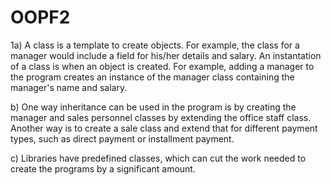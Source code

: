 # OOPF2
1a)
A class is a template to create objects. For example, the class for a manager would include a field for his/her details and salary. An instantation of a class is when an object is created. For example, adding a manager to the program creates an instance of the manager class containing the manager's name and salary.

b)
One way inheritance can be used in the program is by creating the manager and sales personnel classes by extending the office staff class. Another way is to create a sale class and extend that for different payment types, such as direct payment or installment payment.

c)
Libraries have predefined classes, which can cut the work needed to create the programs by a significant amount.
